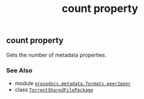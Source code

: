 ﻿---
title: count property
second_title: GroupDocs.Metadata for Python via .NET API References
description: 
type: docs
url: /python-net/groupdocs.metadata.formats.peer2peer/torrentsharedfilepackage/count/
is_root: false
weight: 100
---

## count property


Gets the number of metadata properties.

### See Also
* module [`groupdocs.metadata.formats.peer2peer`](../../)
* class [`TorrentSharedFilePackage`](/metadata/python-net/groupdocs.metadata.formats.peer2peer/torrentsharedfilepackage)
